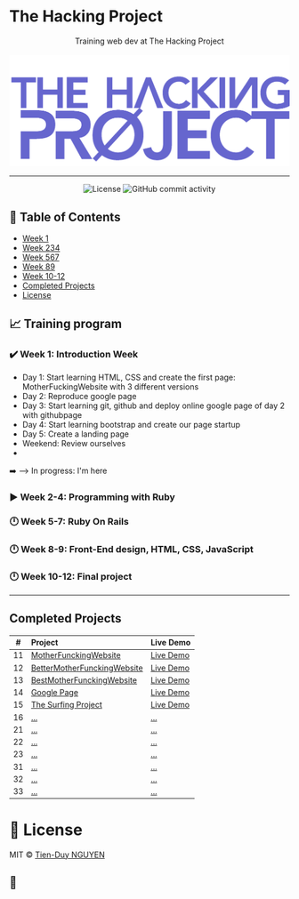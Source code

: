 # The Hacking Project

<p align="center">
Training web dev at The Hacking Project
<br><br>
  <img src="./thp-logo.png" alt="logo" />
</p>

---

<div align="center">
  <img src="https://img.shields.io/badge/Licence-MIT-green" alt="License">
  <img alt="GitHub commit activity" src="https://img.shields.io/github/commit-activity/y/tienduy-nguyen/thehackingproject">
</div>

## 📄 Table of Contents

- [Week 1](#week1)
- [Week 234](#week2)
- [Week 567](#week5)
- [Week 89](#week8)
- [Week 10-12](#week10)
- [Completed Projects](#completeprojects)
- [License](#license)

## :chart_with_upwards_trend: Training program

<a name="week1"></a>

### :heavy_check_mark: Week 1: Introduction Week

- Day 1: Start learning HTML, CSS and create the first page: MotherFuckingWebsite with 3 different versions
- Day 2: Reproduce google page
- Day 3: Start learning git, github and deploy online google page of day 2 with githubpage
- Day 4: Start learning bootstrap and create our page startup
- Day 5: Create a landing page
- Weekend: Review ourselves
-

:arrow_right: --> In progress: I'm here

<a name="week2"></a>

### :arrow_forward: Week 2-4: Programming with Ruby

<a name="week5"></a>

### :clock12: Week 5-7: Ruby On Rails

<a name="week8"></a>

### :clock12: Week 8-9: Front-End design, HTML, CSS, JavaScript

<a name="week10"></a>

### :clock12: Week 10-12: Final project

---

<a name="completedprojects"></a>

## Completed Projects

|  #  | Project                                                                                             | Live Demo                                                                                            |
| :-: | :-------------------------------------------------------------------------------------------------- | :--------------------------------------------------------------------------------------------------- |
| 11  | [MotherFunckingWebsite](https://github.com/tienduy-nguyen/thehackingproject/tree/master/day1)       | [Live Demo](https://adev42.xyz/thehackingproject/day1/MotherfuckingWebsite.html)                     |
| 12  | [BetterMotherFunckingWebsite](https://github.com/tienduy-nguyen/thehackingproject/tree/master/day1) | [Live Demo](https://tienduy-nguyen.github.io/thehackingproject/day1/BetterMotherFuckingWebsite.html) |
| 13  | [BestMotherFunckingWebsite](https://github.com/tienduy-nguyen/thehackingproject/tree/master/day1)   | [Live Demo](https://tienduy-nguyen.github.io/thehackingproject/day1/BestMotherFuckingWebsite.html)   |
| 14  | [Google Page](https://github.com/tienduy-nguyen/thehackingproject/tree/master/day2)                 | [Live Demo](https://tienduy-nguyen.github.io/thehackingproject/day2/index.html)                      |
| 15  | [The Surfing Project](https://github.com/tienduy-nguyen/thehackingproject/tree/master/day4)         | [Live Demo](https://tienduy-nguyen.github.io/thehackingproject/day4/index.html)                      |
| 16  | [...]()                                                                                             | [...]()                                                                                              |
| 21  | [...]()                                                                                             | [...]()                                                                                              |
| 22  | [...]()                                                                                             | [...]()                                                                                              |
| 23  | [...]()                                                                                             | [...]()                                                                                              |
| 31  | [...]()                                                                                             | [...]()                                                                                              |
| 32  | [...]()                                                                                             | [...]()                                                                                              |
| 33  | [...]()                                                                                             | [...]()                                                                                              |

<a name="license"></a>

# 📃 License

MIT © [Tien-Duy NGUYEN](https://github.com/tienduy-nguyen)

## :baby_chick:
